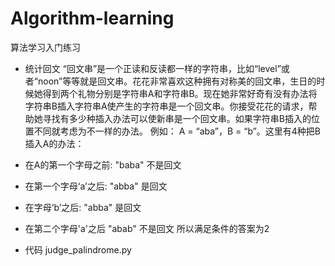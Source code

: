 # Algorithm-learning
算法学习入门练习
* 统计回文
“回文串”是一个正读和反读都一样的字符串，比如“level”或者“noon”等等就是回文串。花花非常喜欢这种拥有对称美的回文串，生日的时候她得到两个礼物分别是字符串A和字符串B。现在她非常好奇有没有办法将字符串B插入字符串A使产生的字符串是一个回文串。你接受花花的请求，帮助她寻找有多少种插入办法可以使新串是一个回文串。如果字符串B插入的位置不同就考虑为不一样的办法。
例如：
A = “aba”，B = “b”。这里有4种把B插入A的办法：
* 在A的第一个字母之前: "baba" 不是回文
* 在第一个字母‘a’之后: "abba" 是回文
* 在字母‘b’之后: "abba" 是回文
* 在第二个字母'a'之后 "abab" 不是回文
所以满足条件的答案为2

* 代码 judge_palindrome.py